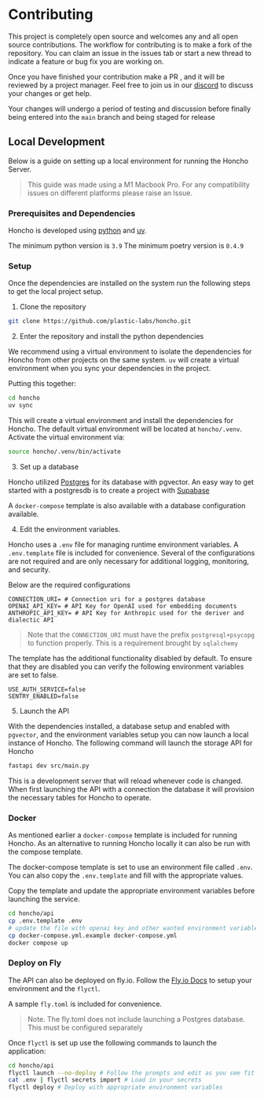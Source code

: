 # Contributing

This project is completely open source and welcomes any and all open source
contributions. The workflow for contributing is to make a fork of the
repository. You can claim an issue in the issues tab or start a new thread to
indicate a feature or bug fix you are working on.

Once you have finished your contribution make a PR , and it will be reviewed by
a project manager. Feel free to join us in our
[discord](http://discord.gg/plasticlabs) to discuss your changes or get help.

Your changes will undergo a period of testing and discussion before finally
being entered into the `main` branch and being staged for release

## Local Development

Below is a guide on setting up a local environment for running the Honcho
Server.

> This guide was made using a M1 Macbook Pro. For any compatibility issues
> on different platforms please raise an Issue.

### Prerequisites and Dependencies

Honcho is developed using [python](https://www.python.org/) and [uv](https://docs.astral.sh/uv/).

The minimum python version is `3.9`
The minimum poetry version is `0.4.9`

### Setup

Once the dependencies are installed on the system run the following steps to get
the local project setup.

1. Clone the repository

```bash
git clone https://github.com/plastic-labs/honcho.git
```

2. Enter the repository and install the python dependencies

We recommend using a virtual environment to isolate the dependencies for Honcho
from other projects on the same system. `uv` will create a virtual environment
when you sync your dependencies in the project.

Putting this together:

```bash
cd honcho
uv sync
```

This will create a virtual environment and install the dependencies for Honcho.
The default virtual environment will be located at `honcho/.venv`. Activate the
virtual environment via:

```bash
source honcho/.venv/bin/activate
```

3. Set up a database

Honcho utilized [Postgres](https://www.postgresql.org/) for its database with
pgvector. An easy way to get started with a postgresdb is to create a project
with [Supabase](https://supabase.com/)

A `docker-compose` template is also available with a database configuration
available.

4. Edit the environment variables.

Honcho uses a `.env` file for managing runtime environment variables. A
`.env.template` file is included for convenience. Several of the configurations
are not required and are only necessary for additional logging, monitoring, and
security.

Below are the required configurations

```env
CONNECTION_URI= # Connection uri for a postgres database
OPENAI_API_KEY= # API Key for OpenAI used for embedding documents
ANTHROPIC_API_KEY= # API Key for Anthropic used for the deriver and dialectic API
```

> Note that the `CONNECTION_URI` must have the prefix `postgresql+psycopg` to
> function properly. This is a requirement brought by `sqlalchemy`

The template has the additional functionality disabled by default. To ensure
that they are disabled you can verify the following environment variables are
set to false.

```env
USE_AUTH_SERVICE=false
SENTRY_ENABLED=false
```

5. Launch the API

With the dependencies installed, a database setup and enabled with `pgvector`,
and the environment variables setup you can now launch a local instance of
Honcho. The following command will launch the storage API for Honcho

```bash
fastapi dev src/main.py
```

This is a development server that will reload whenever code is changed. When
first launching the API with a connection the database it will provision the
necessary tables for Honcho to operate.

### Docker

As mentioned earlier a `docker-compose` template is included for running Honcho.
As an alternative to running Honcho locally it can also be run with the compose
template.

The docker-compose template is set to use an environment file called `.env`.
You can also copy the `.env.template` and fill with the appropriate values.

Copy the template and update the appropriate environment variables before
launching the service.

```bash
cd honcho/api
cp .env.template .env
# update the file with openai key and other wanted environment variables
cp docker-compose.yml.example docker-compose.yml
docker compose up
```

### Deploy on Fly

The API can also be deployed on fly.io. Follow the [Fly.io
Docs](https://fly.io/docs/getting-started/) to setup your environment and the
`flyctl`.

A sample `fly.toml` is included for convenience.

> Note. The fly.toml does not include launching a Postgres database. This must
> be configured separately

Once `flyctl` is set up use the following commands to launch the application:

```bash
cd honcho/api
flyctl launch --no-deploy # Follow the prompts and edit as you see fit
cat .env | flyctl secrets import # Load in your secrets
flyctl deploy # Deploy with appropriate environment variables
```
